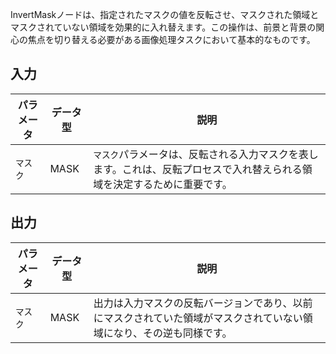 
InvertMaskノードは、指定されたマスクの値を反転させ、マスクされた領域とマスクされていない領域を効果的に入れ替えます。この操作は、前景と背景の関心の焦点を切り替える必要がある画像処理タスクにおいて基本的なものです。

## 入力

| パラメータ | データ型 | 説明 |
|-----------|--------------|-------------|
| `マスク`    | MASK         | `マスク`パラメータは、反転される入力マスクを表します。これは、反転プロセスで入れ替えられる領域を決定するために重要です。 |

## 出力

| パラメータ | データ型 | 説明 |
|-----------|--------------|-------------|
| `マスク`    | MASK         | 出力は入力マスクの反転バージョンであり、以前にマスクされていた領域がマスクされていない領域になり、その逆も同様です。 |

